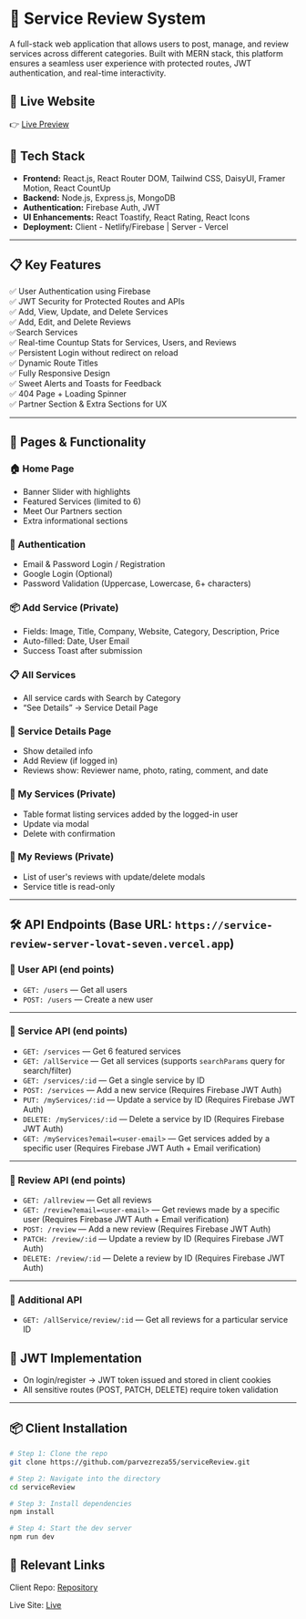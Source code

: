 # 🌟 Service Review System

A full-stack web application that allows users to post, manage, and review services across different categories. Built with MERN stack, this platform ensures a seamless user experience with protected routes, JWT authentication, and real-time interactivity.

## 🔗 Live Website

👉 [Live Preview](https://service-review-client-75e4a.web.app/)

## 🧰 Tech Stack

- **Frontend:** React.js, React Router DOM, Tailwind CSS, DaisyUI, Framer Motion, React CountUp
- **Backend:** Node.js, Express.js, MongoDB
- **Authentication:** Firebase Auth, JWT
- **UI Enhancements:** React Toastify, React Rating, React Icons
- **Deployment:** Client - Netlify/Firebase | Server - Vercel

---

## 📋 Key Features

✅ User Authentication using Firebase  
✅ JWT Security for Protected Routes and APIs  
✅ Add, View, Update, and Delete Services  
✅ Add, Edit, and Delete Reviews  
✅Search Services  
✅ Real-time Countup Stats for Services, Users, and Reviews  
✅ Persistent Login without redirect on reload  
✅ Dynamic Route Titles  
✅ Fully Responsive Design  
✅ Sweet Alerts and Toasts for Feedback  
✅ 404 Page + Loading Spinner  
✅ Partner Section & Extra Sections for UX

---

## 🚀 Pages & Functionality

### 🏠 Home Page

- Banner Slider with highlights
- Featured Services (limited to 6)
- Meet Our Partners section
- Extra informational sections

### 🔐 Authentication

- Email & Password Login / Registration
- Google Login (Optional)
- Password Validation (Uppercase, Lowercase, 6+ characters)

### 📦 Add Service (Private)

- Fields: Image, Title, Company, Website, Category, Description, Price
- Auto-filled: Date, User Email
- Success Toast after submission

### 📋 All Services

- All service cards with Search by Category
- “See Details” → Service Detail Page

### 📝 Service Details Page

- Show detailed info
- Add Review (if logged in)
- Reviews show: Reviewer name, photo, rating, comment, and date

### 📁 My Services (Private)

- Table format listing services added by the logged-in user
- Update via modal
- Delete with confirmation

### 💬 My Reviews (Private)

- List of user's reviews with update/delete modals
- Service title is read-only

---

## 🛠️ API Endpoints (Base URL: `https://service-review-server-lovat-seven.vercel.app`)

### 🧍 User API (end points)

- `GET: /users` — Get all users
- `POST: /users` — Create a new user

---

### 🎨 Service API (end points)

- `GET: /services` — Get 6 featured services
- `GET: /allService` — Get all services (supports `searchParams` query for search/filter)
- `GET: /services/:id` — Get a single service by ID
- `POST: /services` — Add a new service (Requires Firebase JWT Auth)
- `PUT: /myServices/:id` — Update a service by ID (Requires Firebase JWT Auth)
- `DELETE: /myServices/:id` — Delete a service by ID (Requires Firebase JWT Auth)
- `GET: /myServices?email=<user-email>` — Get services added by a specific user (Requires Firebase JWT Auth + Email verification)

---

### 📝 Review API (end points)

- `GET: /allreview` — Get all reviews
- `GET: /review?email=<user-email>` — Get reviews made by a specific user (Requires Firebase JWT Auth + Email verification)
- `POST: /review` — Add a new review (Requires Firebase JWT Auth)
- `PATCH: /review/:id` — Update a review by ID (Requires Firebase JWT Auth)
- `DELETE: /review/:id` — Delete a review by ID (Requires Firebase JWT Auth)

---

### 🧩 Additional API

- `GET: /allService/review/:id` — Get all reviews for a particular service ID

## 🔐 JWT Implementation

- On login/register → JWT token issued and stored in client cookies
- All sensitive routes (POST, PATCH, DELETE) require token validation

---

## 📦 Client Installation

```bash
# Step 1: Clone the repo
git clone https://github.com/parvezreza55/serviceReview.git

# Step 2: Navigate into the directory
cd serviceReview

# Step 3: Install dependencies
npm install

# Step 4: Start the dev server
npm run dev
```

## 🔗 Relevant Links

Client Repo: [Repository](https://github.com/parvezreza55/serviceReview)

Live Site: [Live](https://service-review-client-75e4a.web.app/)
